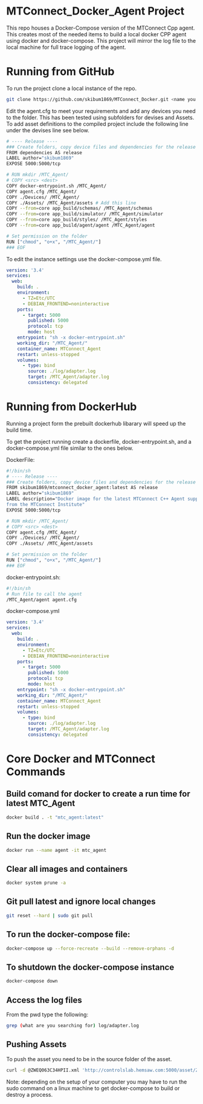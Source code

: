 # MTConnect_Docker_Agent Project

This repo houses a Docker-Compose version of the MTConnect Cpp agent. This creates most of the needed items to build a local docker CPP agent using docker and docker-compose.
This project will mirror the log file to the local machine for full trace logging of the agent.

# Running from GitHub

To run the project clone a local instance of the repo.

``` bash
git clone https://github.com/skibum1869/MTConnect_Docker.git <name you want for the local repo>
```
Edit the agent.cfg to meet your requirements and add any devices you need to the folder. This has been tested using subfolders for devises and Assets.
To add asset definitions to the compiled project include the following line under the devises line see below.

```bash
# ---- Release ----
### Create folders, copy device files and dependencies for the release
FROM dependencies AS release
LABEL author="skibum1869"
EXPOSE 5000:5000/tcp

# RUN mkdir /MTC_Agent/ 
# COPY <src> <dest>
COPY docker-entrypoint.sh /MTC_Agent/
COPY agent.cfg /MTC_Agent/
COPY ./Devices/ /MTC_Agent/
COPY ./Assets/ /MTC_Agent/assets # Add this line
COPY --from=core app_build/schemas/ /MTC_Agent/schemas
COPY --from=core app_build/simulator/ /MTC_Agent/simulator
COPY --from=core app_build/styles/ /MTC_Agent/styles
COPY --from=core app_build/agent/agent /MTC_Agent/agent

# Set permission on the folder
RUN ["chmod", "o+x", "/MTC_Agent/"]
### EOF
```

To edit the instance settings use the docker-compose.yml file. 
```yml
version: '3.4'
services:
  web:
    build: .
    environment:
      - TZ=Etc/UTC
      - DEBIAN_FRONTEND=noninteractive
    ports: 
      - target: 5000
        published: 5000
        protocol: tcp
        mode: host
    entrypoint: "sh -x docker-entrypoint.sh"
    working_dir: "/MTC_Agent/"
    container_name: MTConnect_Agent
    restart: unless-stopped
    volumes:
      - type: bind
        source: ./log/adapter.log
        target: /MTC_Agent/adapter.log
        consistency: delegated
```

# Running from DockerHub

Running a project form the prebuilt dockerhub libarary will speed up the build time.

To get the project running create a dockerfile, docker-entrypoint.sh, and a docker-compose.yml file similar to the ones below.

DockerFile:
```bash
#!/bin/sh
# ---- Release ----
### Create folders, copy device files and dependencies for the release
FROM skibum1869/mtconnect_docker_agent:latest AS release
LABEL author="skibum1869"
LABEL description="Docker image for the latest MTConnect C++ Agent supplied \
from the MTConnect Institute"
EXPOSE 5000:5000/tcp

# RUN mkdir /MTC_Agent/
# COPY <src> <dest>
COPY agent.cfg /MTC_Agent/
COPY ./Devices/ /MTC_Agent/
COPY ./Assets/ /MTC_Agent/assets

# Set permission on the folder
RUN ["chmod", "o+x", "/MTC_Agent/"]
### EOF

```

docker-entrypoint.sh:
```sh
#!/bin/sh
# Run file to call the agent
/MTC_Agent/agent agent.cfg
```

docker-compose.yml
```yml
version: '3.4'
services:
  web:
    build: .
    environment:
      - TZ=Etc/UTC
      - DEBIAN_FRONTEND=noninteractive
    ports: 
      - target: 5000
        published: 5000
        protocol: tcp
        mode: host
    entrypoint: "sh -x docker-entrypoint.sh"
    working_dir: "/MTC_Agent/"
    container_name: MTConnect_Agent
    restart: unless-stopped
    volumes:
      - type: bind
        source: ./log/adapter.log
        target: /MTC_Agent/adapter.log
        consistency: delegated
```

# Core Docker and MTConnect Commands

## Build comand for docker to create a run time for latest MTC_Agent
```bash
docker build . -t "mtc_agent:latest"
```

## Run the docker image
```bash
docker run --name agent -it mtc_agent
```

## Clear all images and containers
```bash
docker system prune -a
```

## Git pull latest and ignore local changes
``` bash
git reset --hard | sudo git pull
```

## To run the docker-compose file:
``` bash
docker-compose up --force-recreate --build --remove-orphans -d
```

## To shutdown the docker-compose instance
``` bash
docker-compose down
```

## Access the log files
From the pwd type the following:
```bash
grep (what are you searching for) log/adapter.log
```

## Pushing Assets
To push the asset you need to be in the source folder of the asset.
```bash
curl -d @ZWEQ063C34HPII.xml 'http://controlslab.hemsaw.com:5000/asset/ZWEQ063C34HPII.1?device=CTS2_device&type=CuttingTool'
```

Note: depending on the setup of your computer you may have to run the sudo command on a linux machine to get docker-compose to build or destroy a process. 
